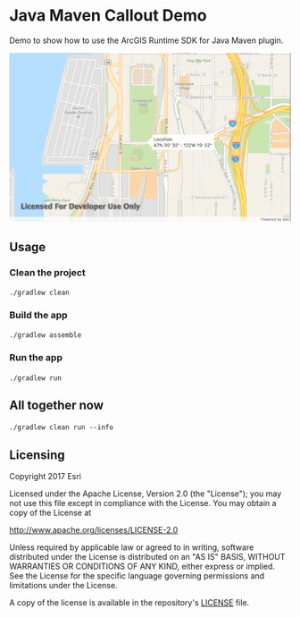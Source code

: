 # Java Maven Callout Demo
Demo to show how to use the ArcGIS Runtime SDK for Java Maven plugin.

![Callout App Screenshot](callout-app.png)

## Usage

### Clean the project

`./gradlew clean`

### Build the app

`./gradlew assemble`

### Run the app
`./gradlew run`

## All together now

`./gradlew clean run --info`

## Licensing
Copyright 2017 Esri

Licensed under the Apache License, Version 2.0 (the "License"); you may not use this file except in compliance with the License. You may obtain a copy of the License at

http://www.apache.org/licenses/LICENSE-2.0

Unless required by applicable law or agreed to in writing, software distributed under the License is distributed on an "AS IS" BASIS, WITHOUT WARRANTIES OR CONDITIONS OF ANY KIND, either express or implied. See the License for the specific language governing permissions and limitations under the License.


A copy of the license is available in the repository's [LICENSE](LICENSE) file.
